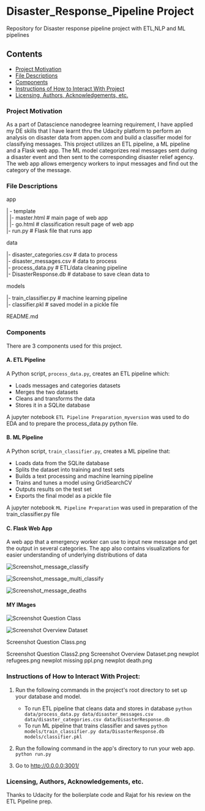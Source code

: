 # Disaster_Response_Pipeline Project
Repository for Disaster response pipeline project with ETL,NLP and ML pipelines

## Contents
 * [Project Motivation](#project-motivation)
 * [File Descriptions](#file-descriptions)
 * [Components](#components)
 * [Instructions of How to Interact With Project](#instructions-of-how-to-interact-with-project)
 * [Licensing, Authors, Acknowledgements, etc.](#licensing-authors-acknowledgements-etc)
 
 ### Project Motivation
As a part of Datascience nanodegree learning requirement, I have applied my DE skills that I have learnt thru the Udacity platform to perform an analysis on disaster data from appen.com and build a classifier model for classifying messages. This project utilizes an ETL pipeline, a ML pipeline and a Flask web app. 
The ML model categorizes real messages sent during a disaster event and then sent to the corresponding disaster relief agency. 
The web app allows emergency workers to input messages and find out the category of the message. 


### File Descriptions
app    

| - template    
| |- master.html # main page of web app    
| |- go.html # classification result page of web app    
|- run.py # Flask file that runs app    


data    

|- disaster_categories.csv # data to process    
|- disaster_messages.csv # data to process    
|- process_data.py # ETL/data cleaning pipeline    
|- DisasterResponse.db # database to save clean data to     


models   

|- train_classifier.py # machine learning pipeline     
|- classifier.pkl # saved model in a pickle file     


README.md    

### Components
There are 3 components used for this project. 

#### A. ETL Pipeline
A Python script, `process_data.py`, creates an ETL pipeline which:

 - Loads messages and categories datasets
 - Merges the two datasets
 - Cleans and transforms the data
 - Stores it in a SQLite database
 
A jupyter notebook `ETL Pipeline Preparation_myversion` was used to do EDA and to prepare the process_data.py python file. 
 
#### B. ML Pipeline
A Python script, `train_classifier.py`, creates a ML pipeline that:

 - Loads data from the SQLite database
 - Splits the dataset into training and test sets
 - Builds a text processing and machine learning pipeline
 - Trains and tunes a model using GridSearchCV
 - Outputs results on the test set
 - Exports the final model as a pickle file
 
A jupyter notebook `ML Pipeline Preparation` was used in preparation of the train_classifier.py file

#### C. Flask Web App
A web app that a emergency worker can use to input new message and get the output in several categories. The app also contains visualizations for easier understanding of underlying distributions of data

![Screenshot_message_classify](https://user-images.githubusercontent.com/107289536/178130096-23401184-f70a-4281-bbb1-8c77f1e269bc.PNG)

![Screenshot_message_multi_classify](https://user-images.githubusercontent.com/107289536/178130094-6f172cbd-5143-44f9-9922-d67eecff312d.PNG)

![Screenshot_message_deaths](https://user-images.githubusercontent.com/107289536/178130093-21b7095e-d948-4d22-b3e8-d9757eab87d5.PNG)



#### MY IMages

![Screenshot Question Class](https://052b8c06e71c40e99045311a7e35ff96-3001.udacity-student-workspaces.com/go?query=is+the+storm+over)
    
![Screenshot Overview Dataset](https://052b8c06e71c40e99045311a7e35ff96-3001.udacity-student-workspaces.com/)

Screenshot Question Class.png



Screenshot Question Class2.png
Screenshot Overview Dataset.png
newplot refugees.png
newplot missing ppl.png
newplot death.png





### Instructions of How to Interact With Project:
1. Run the following commands in the project's root directory to set up your database and model.

    - To run ETL pipeline that cleans data and stores in database
        `python data/process_data.py data/disaster_messages.csv data/disaster_categories.csv data/DisasterResponse.db`
    - To run ML pipeline that trains classifier and saves
        `python models/train_classifier.py data/DisasterResponse.db models/classifier.pkl`

2. Run the following command in the app's directory to run your web app.
    `python run.py`

3. Go to http://0.0.0.0:3001/

### Licensing, Authors, Acknowledgements, etc.
Thanks to Udacity for the bolierplate code and Rajat for his review on the ETL Pipeline prep. 

